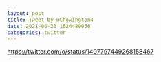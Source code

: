 ```yaml
--- 
layout: post 
title: Tweet by @Chowington4 
date: 2021-06-23 1624480056 
categories: twitter 
--- 
```

https://twitter.com/o/status/1407797449268158467
